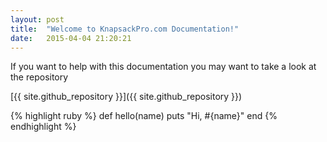 ```yaml
---
layout: post
title:  "Welcome to KnapsackPro.com Documentation!"
date:   2015-04-04 21:20:21
---
```


If you want to help with this documentation you may want to take a look at the repository

[{{ site.github_repository }}]({{ site.github_repository }})

{% highlight ruby %}
def hello(name)
  puts "Hi, #{name}"
end
{% endhighlight %}

